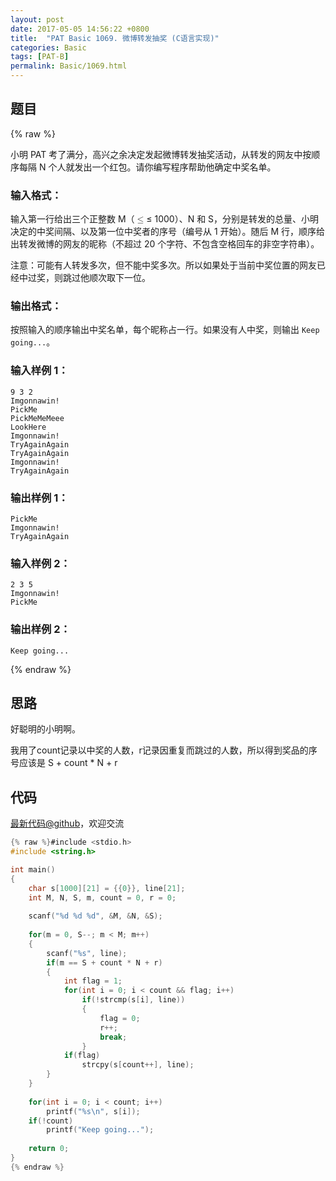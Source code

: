 ```yaml
---
layout: post
date: 2017-05-05 14:56:22 +0800
title:  "PAT Basic 1069. 微博转发抽奖 (C语言实现)"
categories: Basic
tags: [PAT-B]
permalink: Basic/1069.html
---
```


## 题目

{% raw %}<div class="ques-view"><p>小明 PAT 考了满分，高兴之余决定发起微博转发抽奖活动，从转发的网友中按顺序每隔 N 个人就发出一个红包。请你编写程序帮助他确定中奖名单。</p>
<h3 id="-">输入格式：</h3>
<p>输入第一行给出三个正整数 M（<span class="katex"><span class="katex-mathml"><math><mrow><mo>≤</mo></mrow>\le</math></span><span aria-hidden="true" class="katex-html"><span class="strut" style="height:0.63597em;"></span><span class="strut bottom" style="height:0.7719400000000001em;vertical-align:-0.13597em;"></span><span class="base textstyle uncramped"><span class="mrel">≤</span></span></span></span> 1000）、N 和 S，分别是转发的总量、小明决定的中奖间隔、以及第一位中奖者的序号（编号从 1 开始）。随后 M 行，顺序给出转发微博的网友的昵称（不超过 20 个字符、不包含空格回车的非空字符串）。</p>
<p>注意：可能有人转发多次，但不能中奖多次。所以如果处于当前中奖位置的网友已经中过奖，则跳过他顺次取下一位。</p>
<h3 id="-">输出格式：</h3>
<p>按照输入的顺序输出中奖名单，每个昵称占一行。如果没有人中奖，则输出 <code>Keep going...</code>。</p>
<h3 id="-1-">输入样例 1：</h3>
<pre><code class="lang-in">9 3 2
Imgonnawin!
PickMe
PickMeMeMeee
LookHere
Imgonnawin!
TryAgainAgain
TryAgainAgain
Imgonnawin!
TryAgainAgain
</code></pre>
<h3 id="-1-">输出样例 1：</h3>
<pre><code class="lang-out">PickMe
Imgonnawin!
TryAgainAgain
</code></pre>
<h3 id="-2-">输入样例 2：</h3>
<pre><code class="lang-in">2 3 5
Imgonnawin!
PickMe
</code></pre>
<h3 id="-2-">输出样例 2：</h3>
<pre><code class="lang-out">Keep going...
</code></pre>
</div>{% endraw %}

## 思路

好聪明的小明啊。

我用了count记录以中奖的人数，r记录因重复而跳过的人数，所以得到奖品的序号应该是 S + count \* N + r

## 代码

[最新代码@github](https://github.com/OliverLew/PAT/blob/master/PATBasic/1069.c)，欢迎交流
```c
{% raw %}#include <stdio.h>
#include <string.h>

int main()
{
    char s[1000][21] = {{0}}, line[21];
    int M, N, S, m, count = 0, r = 0;
    
    scanf("%d %d %d", &M, &N, &S);
    
    for(m = 0, S--; m < M; m++)
    {
        scanf("%s", line);
        if(m == S + count * N + r)
        {
            int flag = 1;
            for(int i = 0; i < count && flag; i++) 
                if(!strcmp(s[i], line)) 
                {
                    flag = 0; 
                    r++; 
                    break;
                }
            if(flag) 
                strcpy(s[count++], line);
        }
    }
    
    for(int i = 0; i < count; i++) 
        printf("%s\n", s[i]);
    if(!count) 
        printf("Keep going...");
    
    return 0;
}
{% endraw %}
```